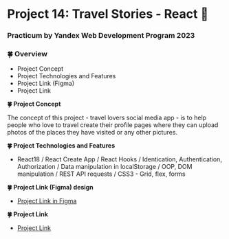# Project 14: Travel Stories - React :seedling:

### Practicum by Yandex Web Development Program 2023

### :four_leaf_clover: Overview

- Project Concept
- Project Technologies and Features
- Project Link (Figma)
- Project Link

**:four_leaf_clover: Project Concept**

The concept of this project - travel lovers social media app - is to help people who love to travel create their profile pages where they can upload photos of the places they have visited or any other pictures.

**:four_leaf_clover: Project Technologies and Features**

- React18 / React Create App / React Hooks / Identication, Authentication, Authorization / Data manipulation in localStorage / OOP, DOM manipulation / REST API requests / CSS3 - Grid, flex, forms

**:four_leaf_clover: Project Link (Figma) design**

- [Project Link in Figma](https://www.figma.com/file/yXGGl4EnWYEPzGJU2dSJ1L/Sprint-14%3A-Registration-and-Authorization?type=design&node-id=1-78&mode=design&t=fKdZcOgmrqjfrzbv-0)

**:four_leaf_clover: Project Link**

- [Project Link](https://mariakonstantinov.github.io/around-react-auth)
